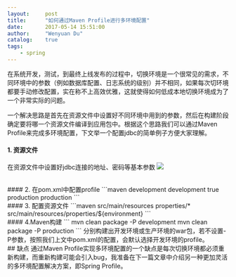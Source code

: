 ```yaml
---
layout:     post
title:      "如何通过Maven Profile进行多环境配置"
date:       2017-05-14 15:51:00
author:     "Wenyuan Du"
catalog: 	true
tags:
    - spring
---
```


在系统开发，测试，到最终上线发布的过程中，切换环境是一个很常见的需求，不同环境中的参数（例如数据库配置、日志系统的级别）并不相同，如果每次切环境都要手动修改配置，实在称不上高效优雅，这就使得如何低成本地切换环境成为了一个非常实际的问题。

一个解决思路是首先在资源文件中设置好不同环境中用到的参数，然后在构建阶段确定要将哪一个资源文件编译到应用包中。根据这个思路我们可以通过Maven Profile来完成多环境配置，下文举一个配置jdbc的简单例子方便大家理解。
<br />
#### 1. 资源文件
在资源文件中设置好jdbc连接的地址、密码等基本参数
![](http://upload-images.jianshu.io/upload_images/3478473-56ea3acba2efab7d.png?imageMogr2/auto-orient/strip%7CimageView2/2/w/1240)

<br />
#### 2. 在pom.xml中配置profile
```maven
<profiles>
    <!--开发环境-->
    <profile>
        <id>development</id>
        <properties>
            <environment>development</environment>
        </properties>
        <!--默认选择这个配置-->
        <activation>
            <activeByDefault>true</activeByDefault>
        </activation>
    </profile>
    <!--生产环境-->
    <profile>
        <id>production</id>
        <properties>
            <environment>production</environment>
        </properties>
    </profile>
</profiles>
```
<br />
#### 3. 配置资源文件
```maven
<build>
    <resources>
        <resource>
            <directory>src/main/resources</directory>
            <excludes>
                <exclude>properties/*</exclude>
            </excludes>
        </resource>
        <resource>  
            <directory>src/main/resources/properties/${environment}</directory>  
        </resource>  
    </resources>
</build>
```
<br />
#### 4.Maven构建
```
mvn clean package -P development
mvn clean package -P production
```
分别构建出开发环境或生产环境的war包，若不设置-P参数，按照我们上文中pom.xml的配置，会默认选择开发环境的profile。

<br />
## 缺点
通过Maven Profile实现多环境配置的一个缺点是每次切换环境都必须重新构建，而重新构建可能会引入bug，我准备在下一篇文章中介绍另一种更加灵活的多环境配置解决方案，即Spring Profile。
